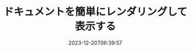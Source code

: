 ---
############################# Static ##########################
layout: "family"
date: 2023-12-20T06:39:57
draft: false

product: "Viewer"
product_tag: "viewer"

############################# Head ############################
head_title: "ドキュメント API のレンダリングと表示 |オンプレミスAPIとオンラインサービス"
head_description: "Word、PDF、Excel、Powerpoint、または画像ファイルを簡単かつ無料でレンダリングして表示します"

############################# Header ##########################
title: "ドキュメントを簡単にレンダリングして表示する"
description: |
  さまざまなファイルを PDF、HTML、画像にレンダリングするための強力なビューア API。

  ファイル、ストリーム、URL、FTP サーバー、Amazon S3、Azure Blob Storage など、さまざまなソースからドキュメントを読み込みます。

  レスポンシブな HTML ページを生成し、出力 PDF ファイルを保護し、必要に応じてページの並べ替え、ページの回転、メモやコメントのレンダリングを行います。

############################# Platforms ############################
supported_platforms:
  enable: true  
  head_title: "プラットフォームを選択してください"
  title: "サポートされているプラ​​ットフォーム"
  description: "GroupDocs.Viewer ライブラリは、次のオペレーティング システムとフレームワークをサポートしています。"
  details_link_title: "もっと詳しく知る"
  items:
    # supported_platforms loop
    - title: ".NET"
      description: "GroupDocs.Viewer for .NET"
      color: "blue"
      tag: "net"
      link: "/viewer/net/"
      features_link: "https://docs.groupdocs.com/viewer/net/system-requirements/"
      features:
        # features loop
        - content: ".NET Framework 4.6.2+  <br>  .NET Core 3.1  <br>  .NET 6+"
          rows: "3"
        # features loop
        - content: "Windows, Linux"
          rows: "1"
        # features loop
        - content: "180 以上のファイル形式"
          rows: "1"
        # features loop
        - content: "ASP.NET Core の UI パッケージ"
          rows: "1"
        # features loop
        - content: "ASP.NET WebForms Demo  <br>  ASP.NET MVC Demo  <br>  ASP.NET Core Demo"
          rows: "3"
    
    # supported_platforms loop
    - title: "Java"
      description: "GroupDocs.Viewer for Java"
      color: "red"
      tag: "java"
      link: "/viewer/java/"
      features_link: "https://docs.groupdocs.com/viewer/java/system-requirements/"
      features:
        # features loop
        - content: "J2SE 8.0 (1.8)+"
          rows: "3"
        # features loop
        - content:  "Windows, Linux, macOS"
          rows: "1"       
        # features loop
        - content: "180 以上のファイル形式"
          rows: "1"
        # features loop
        - content:  "Spring および Dropwizard の UI パッケージ"
          rows: "1"
        # features loop
        - content:  "Spring Demo  <br>  Dropwizard demo"
          rows: "3"

    # supported_platforms loop
    - title: "Node.js"
      description: "GroupDocs.Viewer for Node.js"
      color: "green"
      tag: "nodejs-java"
      link: "/viewer/nodejs-java/"
      features_link: "https://docs.groupdocs.com/viewer/nodejs-java/system-requirements/"
      features:
        # features loop
        - content: "Node.js 16+  <br>  and J2SE 8.0 (1.8)+"
          rows: "3"
        # features loop
        - content:  "Windows, Linux, macOS"
          rows: "1"
        # features loop
        - content:  "180 以上のファイル形式"
          rows: "1"
        # features loop
        - content:  "UI パッケージ - 近日公開予定"
          rows: "1" 
        # features loop
        - content:  "デモ - 近日公開予定"
          rows: "3" 


############################# Features ############################

features:
  enable: true
  title: "GroupDocs.Viewer の機能セット"
  description: "アプリケーションでさまざまなタイプのファイルを HTML、PDF、PNG、JPEG としてレンダリングし、サードパーティ ソフトウェアを使用せずに表示するための API。"

  items:
    # feature loop
    - icon: "view"
      title: "ドキュメントと画像を表示する"
      content: "ドキュメントを HTML、PDF、PNG、JPEG ファイルとしてレンダリングして表示します。"

    # feature loop
    - icon: "password"
      title: "保護された文書を開く"
      content: "暗号化されたドキュメントを開くためのパスワードを指定します。"

    # feature loop
    - icon: "load"
      title: "どこからでもファイルをロード"
      content: "さまざまなファイル、URL、FTP サーバー、Amazon S3 などからドキュメントを読み込みます。"
    
    # feature loop
    - icon: "pages"
      title: "すべてまたは特定のページをレンダリングする"
      content: "レンダリングするページ番号の範囲を指定します。"


############################# Code samples ############################
code_samples:
  enable: true
  title: "GroupDocs.Viewer コード サンプル"
  description: "C#、Java、TypeScript での典型的な GroupDocs.Viewer 操作のいくつかの使用例"
  items:
    # code sample loop
    - title: "DOCX ファイルを PDF にレンダリングする方法"
      content: |
       Microsoft Word やその他のソフトウェアをインストールしなくても、DOCX ドキュメントを PDF にレンダリングできます。 Web アプリケーションでもデスクトップ アプリケーションでも、.NET アプリケーション内で DOCX ファイルを簡単にロードして表示できます。以下は、DOCX ファイルを PDF にレンダリングする方法の例です。
      samples:
        - language: "C#"
          color: "blue"
          content: |
            ```csharp {style=abap}   
            // レンダリングするDOCXファイルをロードします
            using (Viewer viewer = new Viewer("sample.docx"))
            {
              // DOCX を PDF ファイルにレンダリングする
              PdfViewOptions viewOptions = new PdfViewOptions();
              viewer.View(viewOptions);
            }
            ```
        - language: "Java"
          color: "red"
          content: |
            ```java {style=abap}   
            import com.groupdocs.viewer.Viewer;
            import com.groupdocs.viewer.options.PdfViewOptions;
            // ...
            // レンダリングするDOCXファイルをロードします
            try (Viewer viewer = new Viewer("sample.docx")) {
                // DOCX を PDF ファイルにレンダリングする
                PdfViewOptions viewOptions = new PdfViewOptions();
                viewer.view(viewOptions);
            }
            ```
        - language: "TypeScript"
          color: "green"
          content: |
            ```javascript {style=abap}  
            // レンダリングするDOCXファイルをロードします
            const viewer = new groupdocs.viewer.Viewer("sample.docx")
            
            // DOCX を PDF ファイルにレンダリングする
            const viewOptions = groupdocs.viewer.PdfViewOptions(output.pdf)
            viewer.view(viewOptions)
            ```


############################# Formats ############################
formats:
  enable: true
  title:  "180 以上のファイル形式をサポート"
  description: "GroupDocs.Viewer は、最も一般的な [ファイル形式](https://docs.groupdocs.com/viewer/net/supported-document-formats/) での操作をサポートしています。"


############################# Metrics ############################

metrics:
  enable: true
  title: "詳細な指標と統計的洞察"
  description: "当社の主要な数値を詳細に分析し、当社の業績、影響、成長に関する包括的な指標と統計的洞察を提供します。"

  items:
    # metrics loop
    - number: "180+"
      title: "サポートされている形式"
      content: "ドキュメント、画像、CAD 図面などの 180 を超えるファイル形式を手間なく簡単に表示できます。当社の包括的な表示ソリューションを使用すると、互換性の壁を打ち破り、さまざまなファイルに簡単にアクセスできます。"
    # metrics loop
    - number: "1.0M"
      title: "NuGetのダウンロード"
      content: "当社の NuGet パッケージ ソリューションは、開発者コミュニティで信頼され広く採用されているリソースとなり、無数のプロジェクトにシームレスな統合と貴重な機能を提供します。"

    # metrics loop
    - number: "10+"
      title: "図書館"
      content: "当社の製品には 10 以上のライブラリが含まれており、パフォーマンスを最適化するための高度な機能を提供します。これらのライブラリは、比類のない機能でさまざまな開発ニーズを満たすように設計されています。"
    
    # metrics loop
    - number: "100+"
      title: "幸せな顧客"
      content: "世界中の最も象徴的なブランドにサービスを提供しています。何人もが GroupDocs.Viewer を愛用する理由を発見してください。シームレスなナビゲーション、便利なコラボレーション、比類のない使いやすさを体験してください。今すぐ参加してください！"


############################# Customers ############################
# logo size X1 => 170:70  X2 => 340 : 140

customers:
  enable: true
  title: "幸せなお客様"
  description: "GroupDocs ライブラリは、世界中の世界的に有名な有名ブランドで採用されています。"

  items:
    # customers loop
    - title: "BenQ Corporation"
      logo: "benq"
    # customers loop
    - title: "Nasdaq Stock Market"
      logo: "nasdaq"
    # customers loop
    - title: "AT&T Inc."
      logo: "att"
    # customers loop
    - title: "AstraZeneca"
      logo: "astrazeneca"
    # customers loop
    - title: "Central Bank of Argentina"
      logo: "argentinacentralbank"
    # customers loop
    - title: "Roche Holding AG"
      logo: "roche"
    # customers loop
    - title: "Capita"
      logo: "capita"
    # customers loop
    - title: "Axa S.A."
      logo: "axa"
    # customers loop
    - title: "Instructure Inc."
      logo: "instructure"
     # customers loop
    - title: "Wipro"
      logo: "wipro"



############################# Actions ############################

actions:
  enable: true
  title: "始める準備はできていますか?"
  description: "GroupDocs.Viewer の機能を無料で試すか、ライセンスをリクエストしてください"

  items:
    #  loop
    - title: ".NET"
      link: "/viewer/net/"
      color: "blue"
        #  loop
    - title: "Java"
      link: "/viewer/java/"
      color: "red"
        #  loop
    - title: "Node.js"
      link: "/viewer/nodejs-java/"
      color: "green"


############################# Faq ############################

faq:
  enable: true
  title: "よくある質問と懸念事項"
  description: "FAQセクションで一般的な質問に対する回答を見つけて、質問や懸念事項にすぐに対処してください。"

  items:
    #  loop
    - question: "購入前に GroupDocs 製品を評価できますか?"
      answer: |
        はい！すべての GroupDocs 製品には、リスクのない評価版が用意されています。開発者には、お客様のニーズを 100% 満たすことを確認するために、購入前に API をダウンロードして試してみることを強くお勧めします。
    #  loop
    - question: "GroupDocs は製品のデモンストレーションを行いますか?"
      answer: |
        いいえ、私たちは API と、可能な限り最も機能的で安定した製品を作ることに重点を置いています。製品をご自身でテストできるように、[一時ライセンス](https://purchase.groupdocs.com/temporary-license/) の形式で完全な機能の無料トライアルを提供しています。
    #  loop
    - question: "製品はどこでダウンロードできますか?"
      answer: |
        すべての製品は、[Web サイト](https://releases.groupdocs.com) からダウンロードできます。ソフトウェアの物理コピーを郵送することはありません。    
    #  loop
    - question: "GroupDocs 開発者ライセンスはユーザーごとですか、それとも指定ユーザーごとですか?"
      answer: |
        GroupDocs Developer ライセンスは、指定ユーザーごとではなく、ユーザーごとに付与されます。私たちは、コーディング チームのメンバーは時間の経過とともに変わる可能性があり、そのたびにライセンスを更新する必要があるのは現実的ではないことを理解しています。
    #  loop
    - question: "アクティブな開発者のみにライセンスが必要ですか?たとえば、2 人の開発者からなるチームがシフト A で作業し、2 人の開発者からなる 2 番目のチームがシフト B で作業しているとします。この状況では、2 つまたは 4 つのライセンスが必要でしょうか?"
      answer: |
        プロジェクトに取り組むすべての開発者はライセンスを取得する必要があります。この状況では、GroupDocs はチームに 4 人のメンバーがいると見なします (たとえメンバーが異なる時間に働いていたとしても)。

############################# Cloud ############################

cloud_links:
  enable: true
  title: "GroupDocs.Viewer ローコード API"
  description: "クラウドベースの REST API を使用して、あらゆるタイプのアプリケーションでドキュメントや画像の表示を高速化します。"

  items:
    #  loop
    - icon: "groupdocs_viewer-for-curl"
      title: "GroupDocs.Viewer Cloud for cURL"
      link: "https://products.groupdocs.cloud/viewer/curl"
      content: "cURL RESTful ドキュメント ビューア API を使用して、Microsoft Office、PDF、およびその他のさまざまな標準ファイル形式をアプリケーションで効率的にレンダリングして表示します。"

    #  loop
    - icon: "groupdocs_viewer-for-net"
      title: "GroupDocs.Viewer Cloud for .NET"
      link: "https://products.groupdocs.cloud/viewer/net"
      content: "Cloud SDK for .NET を使用して、.NET アプリケーションのドキュメント表示機能を強化します。 HTML、PDF、または画像形式でドキュメントをシームレスに表示します。"
    #  loop
    - icon: "groupdocs_viewer-for-java"
      title: "GroupDocs.Viewer Cloud for Java"
      link: "https://products.groupdocs.cloud/viewer/java"
      content: "Java 専用の Document Viewer SDK を使用して、高度なドキュメント レンダリング機能を Java アプリケーションに統合します。"

############################# Apps ############################

app_links:
  enable: true
  title: "GroupDocs.Viewer NoCode アプリ"
  description: "180 以上の一般的なファイル形式をブラウザで表示できるオンライン アプリケーション"

  items:
    #  loop
    - icon: "groupdocs_viewer-app"
      title: "GroupDocs.Viewer Total"
      link: "https://products.groupdocs.app/viewer/total"
      content: "無料のオンライン アプリケーションを探索して、お好みの Web ブラウザから 180 以上のファイル形式を直接表示してください。"

    #  loop
    - icon: "groupdocs_words-app"
      title:  "GroupDocs.Viewer DOCX"
      link: "https://products.groupdocs.app/viewer/docx"
      content: "さまざまなデバイスで Microsoft Word ファイルを簡単に表示できる Web ベースのツール。"

    #  loop
    - icon: "groupdocs_pdf-app"
      title:  "GroupDocs.Viewer PDF"
      link: "https://products.groupdocs.app/viewer/pdf"
      content: "無料の PDF ビューアを使用して、オンラインで PDF ファイルを開いて表示します。"
    

---